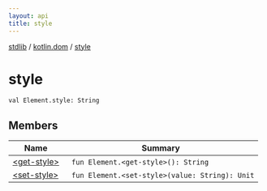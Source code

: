 ```yaml
---
layout: api
title: style
---
```

[stdlib](../../index.html) / [kotlin.dom](../index.html) / [style](index.html)

# style

```
val Element.style: String
```
## Members
| Name | Summary |
|------|---------|
|[&lt;get-style&gt;](_get-style_.html)|&nbsp;&nbsp;`fun Element.<get-style>(): String`<br>|
|[&lt;set-style&gt;](_set-style_.html)|&nbsp;&nbsp;`fun Element.<set-style>(value: String): Unit`<br>|
